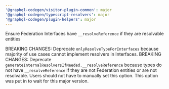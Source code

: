 ```yaml
---
'@graphql-codegen/visitor-plugin-common': major
'@graphql-codegen/typescript-resolvers': major
'@graphql-codegen/plugin-helpers': major
---
```


Ensure Federation Interfaces have `__resolveReference` if they are resolvable entities

BREAKING CHANGES: Deprecate `onlyResolveTypeForInterfaces` because majority of use cases cannot implement resolvers in Interfaces.
BREAKING CHANGES: Deprecate `generateInternalResolversIfNeeded.__resolveReference` because types do not have `__resolveReference` if they are not Federation entities or are not resolvable. Users should not have to manually set this option. This option was put in to wait for this major version.
